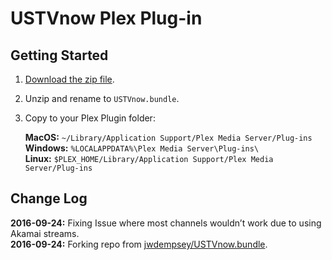 # USTVnow Plex Plug-in

## Getting Started

1.  [Download the zip file](https://github.com/lukebussey/USTVnow.bundle/archive/master.zip).
2.  Unzip and rename to `USTVnow.bundle`.
3.  Copy to your Plex Plugin folder:

    **MacOS:** `~/Library/Application Support/Plex Media Server/Plug-ins`<br>
    **Windows:** `%LOCALAPPDATA%\Plex Media Server\Plug-ins\`<br>
    **Linux:** `$PLEX_HOME/Library/Application Support/Plex Media Server/Plug-ins`

## Change Log

**2016-09-24:** Fixing Issue where most channels wouldn’t work due to using Akamai streams.<br>
**2016-09-24:** Forking repo from [jwdempsey/USTVnow.bundle](https://github.com/jwdempsey/USTVnow.bundle).
